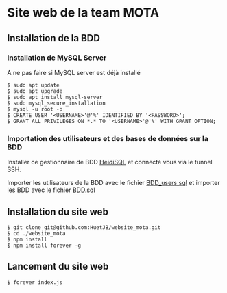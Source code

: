 # Site web de la team MOTA

## Installation de la BDD

### Installation de MySQL Server

A ne pas faire si MySQL server est déjà installé

```
$ sudo apt update
$ sudo apt upgrade
$ sudo apt install mysql-server
$ sudo mysql_secure_installation
$ mysql -u root -p
$ CREATE USER '<USERNAME>'@'%' IDENTIFIED BY '<PASSWORD>';
$ GRANT ALL PRIVILEGES ON *.* TO '<USERNAME>'@'%' WITH GRANT OPTION;
```

### Importation des utilisateurs et des bases de données sur la BDD

Installer ce gestionnaire de BDD [HeidiSQL](https://www.heidisql.com/installers/HeidiSQL_11.2.0.6213_Setup.exe) et connecté vous via le tunnel SSH.

Importer les utilisateurs de la BDD avec le fichier [BDD_users.sql](bdd/BDD_users.sql) et importer les BDD avec le fichier [BDD.sql](bdd/BDD.sql)

## Installation du site web

```
$ git clone git@github.com:HuetJB/website_mota.git
$ cd ./website_mota
$ npm install
$ npm install forever -g
```

## Lancement du site web

```
$ forever index.js
```
